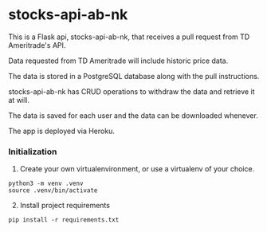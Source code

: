 # stocks-api-ab-nk

This is a Flask api, stocks-api-ab-nk, that receives a pull request from TD Ameritrade's API.

Data requested from TD Ameritrade will include historic price data.

The data is stored in a PostgreSQL database along with the pull instructions.

stocks-api-ab-nk has CRUD operations to withdraw the data and retrieve it at will.

The data is saved for each user and the data can be downloaded whenever.

The app is deployed via Heroku.

### Initialization

1. Create your own virtualenvironment, or use a virtualenv of your choice.

```
python3 -m venv .venv
source .venv/bin/activate
```

2. Install project requirements

`pip install -r requirements.txt`
